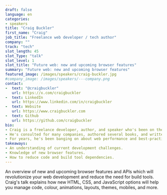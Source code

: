 ```yaml
---
draft: false
language: en
categories:
- speakers
title: "Craig Buckler"
first_name: "Craig"
job_title: "Freelance web developer / tech author"
company: ""
track: "tech"
slot_length: 45
slot_Type: "talk"
slot_level: 1
slot_title: "Future web: new and upcoming browser features"
summary: "Future web: new and upcoming browser features"
featured_image: /images/speakers/craig-buckler.jpg
#company_image: /images/speakers/---company.png
contact:
-  text: "@craigbuckler"
   url: https://x.com/craigbuckler
-  text: LinkedIn
   url: https://www.linkedin.com/in/craigbuckler
-  text: Website
   url: https://www.craigbuckler.com
-  text: Github
   url: https://github.com/craigbuckler
bio:
- Craig is a freelance developer, author, and speaker who's been on the web since the early days (including IE1.0 - that's why he looks so old).
- He's consulted for many companies, authored several books, and written a few thousand tutorials for SitePoint, O'Reilly and others.
- For years, he's been banging on about web performance and best-practice techniques to anyone who will listen (and several who didn't want to).
takeaways:
- An understanding of current development challenges.
- Knowledge of new browser features.
- How to reduce code and build tool dependencies.
---
```


An overview of new and upcoming browser features and APIs which will revolutionize your web development and reduce the need for build tools. Craig's talk explains how new HTML, CSS, and JavaScript options will help you manage code, colour, animations, layouts, themes, mobiles, and more.